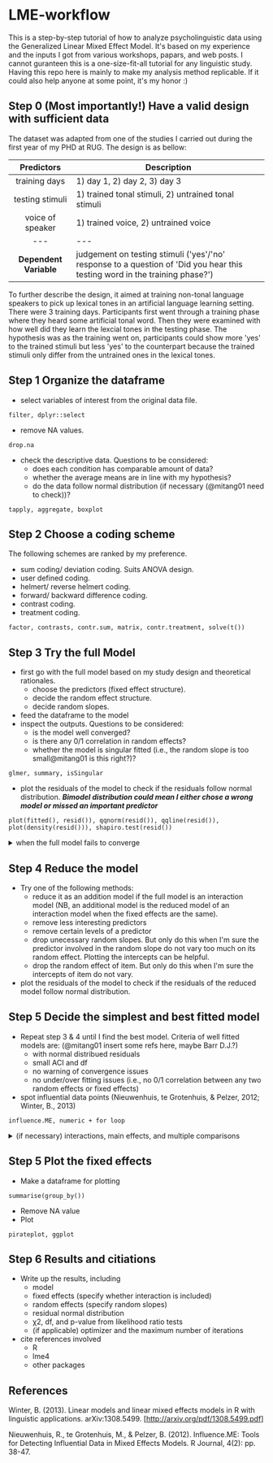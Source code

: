 # LME-workflow

This is a step-by-step tutorial of how to analyze psycholinguistic data using the Generalized Linear Mixed Effect Model. It's based on my experience and the inputs I got from various workshops, papars, and web posts. I cannot guranteen this is a one-size-fit-all tutorial for any linguistic study. Having this repo here is mainly to make my analysis method replicable. If it could also help anyone at some point, it's my honor :)

## Step 0 (Most importantly!) Have a valid design with sufficient data

The dataset was adapted from one of the studies I carried out during the first year of my PHD at RUG. The design is as bellow:

| Predictors | Description |
| :---: | --- |
| training days | 1) day 1, 2) day 2, 3) day 3 |
| testing stimuli | 1) trained tonal stimuli, 2) untrained tonal stimuli |
| voice of speaker | 1) trained voice, 2) untrained voice |
| --- | --- |
| **Dependent Variable** | judgement on testing stimuli ('yes'/'no' response to a question of 'Did you hear this testing word in the training phase?') |

To further describe the design, it aimed at training non-tonal language speakers to pick up lexical tones in an artificial language learning setting. There were 3 training days. Participants first went through a training phase where they heard some artificial tonal word. Then they were examined with how well did they learn the lexcial tones in the testing phase. The hypothesis was  as the training went on, participants could show more 'yes' to the trained stimuli but less 'yes' to the counterpart because the trained stimuli only differ from the untrained ones in the lexical tones. 


## Step 1 Organize the dataframe
* select variables of interest from the original data file. 
```
filter, dplyr::select
```
* remove NA values.
```
drop.na
```
* check the descriptive data. Questions to be considered: 
  - does each condition has comparable amount of data? 
  - whether the average means are in line with my hypothesis? 
  - do the data follow normal distribution (if necessary (@mitang01 need to check))?
```
tapply, aggregate, boxplot
```


## Step 2 Choose a coding scheme
The following schemes are ranked by my preference.
* sum coding/ deviation coding.
Suits ANOVA design.
* user defined coding.
* helmert/ reverse helmert coding.
* forward/ backward difference coding.
* contrast coding.
* treatment coding.
```
factor, contrasts, contr.sum, matrix, contr.treatment, solve(t())
```

## Step 3 Try the full Model
* first go with the full model based on my study design and theoretical rationales.
  - choose the predictors (fixed effect structure).
  - decide the random effect structure.
  - decide random slopes.
* feed the dataframe to the model
* inspect the outputs. Questions to be considered:
  - is the model well converged?
  - is there any 0/1 correlation in random effects?
  - whether the model is singular fitted (i.e., the random slope is too small@mitang01 is this right?)?
```
glmer, summary, isSingular
```
* plot the residuals of the model to check if the residuals follow normal distribution. ***Bimodel distribution could mean I either chose a wrong model or missed an important predictor***
```
plot(fitted(), resid()), qqnorm(resid()), qqline(resid()), plot(density(resid())), shapiro.test(resid())
```


<details><summary>when the full model fails to converge</summary>
<p>
  
try the belows:
  
- change an optimizer. 
```
all_fit, glmerControl
```
- increase possible iterations.
- drop unecessary random slopes. But only do this when I'm sure the random slope to be dropped do not vary too much on its random effect.
- drop the random effect of item. But only do this when I'm sure that the intercepts of item do not vary.
```
coef
```

</p>
</details>

## Step 4 Reduce the model
* Try one of the following methods:
  - reduce it as an addition model if the full model is an interaction model (NB, an additional model is the reduced model of an interaction model when the fixed effects are the same).
  - remove less interesting predictors
  - remove certain levels of a predictor
  - drop unecessary random slopes. But only do this when I'm sure the predictor involved in the random slope do not vary too much on its random effect. Plotting the  intercepts can be helpful. 
  - drop the random effect of item. But only do this when I'm sure the intercepts of item do not vary.
* plot the residuals of the model to check if the residuals of the reduced model follow normal distribution.



## Step 5 Decide the simplest and best fitted model
* Repeat step 3 & 4 until I find the best model. Criteria of well fitted models are: (@mitang01 insert some refs here, maybe Barr D.J.?)
  - with normal distribued residuals
  - small ACI and df
  - no warning of convergence issues
  - no under/over fitting issues (i.e., no 0/1 correlation between any two random effects or fixed effects)
* spot influential data points (Nieuwenhuis, te Grotenhuis, & Pelzer, 2012; Winter, B., 2013)
```
influence.ME, numeric + for loop
```

<details><summary>(if necessary) interactions, main effects, and multiple comparisons</summary>
<p>

## Get the statistics of main effects or interactions
* perform the likelihood ratio test between a full model and a reduced model
```
anova
```

## Get the statistics of multiple comparisons within a predictor 
* Use the Tukey method (@mitang01 do I have to always use the Tukey method? Any other method avaliable?)

## Get the statistics of multiple comparisons within an interaction
* Mutate a new interaction variable in the dataframe
* Model the interaction variable
* Tukey comparison
```
interaction, summary(glht())
```

</p>
</details>


## Step 5 Plot the fixed effects
* Make a dataframe for plotting
```
summarise(group_by())
```
* Remove NA value
* Plot
```
pirateplot, ggplot
```

## Step 6 Results and citiations
* Write up the results, including 
  - model
  - fixed effects (specify whether interaction is included)
  - random effects (specify random slopes)
  - residual normal distribution
  - χ2, df, and p-value from likelihood ratio tests
  - (if applicable) optimizer and the maximum number of iterations
* cite references involved
  - R
  - lme4
  - other packages 



## References
Winter, B. (2013). Linear models and linear mixed effects models in R with linguistic applications. arXiv:1308.5499. [http://arxiv.org/pdf/1308.5499.pdf]

Nieuwenhuis, R., te Grotenhuis, M., & Pelzer, B. (2012). Influence.ME: Tools for Detecting Influential Data in Mixed Effects Models. R Journal, 4(2): pp. 38-47.
